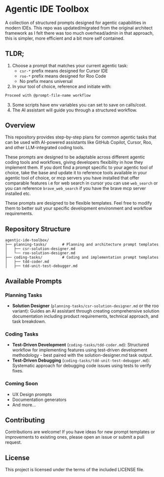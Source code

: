 # Agentic IDE Toolbox

A collection of structured prompts designed for agentic capabilities in modern IDEs.  This repo was updated/migrated from the original architect framework as I felt there was too much overhead/admin in that approach, this is simpler, more efficient and a bit more self contained.

## TLDR;

1. Choose a prompt that matches your current agentic task:
   - `csr-*` prefix means designed for Cursor IDE
   - `roo-*` prefix means designed for Roo Code
   - No prefix means universal
2. In your tool of choice, reference and initiate with:

```markdown
Proceed with @prompt-file-name workflow
```

3. Some scripts have env variables you can set to save on calls/cost.
4. The AI assistant will guide you through a structured workflow.

## Overview

This repository provides step-by-step plans for common agentic tasks that can be used with AI-powered assistants like GitHub Copilot, Cursor, Roo, and other LLM-integrated coding tools.

These prompts are designed to be adaptable across different agentic coding tools and workflows, giving developers flexibility in how they implement them. If you dont find a prompt specific to your agentic tool of choice, take the base and update it to reference tools available in your agentic tool of choice, or mcp servers you have installed that offer comparable features i.e for web search in cursor you can use `web_search` or you can reference `brave_web_search` if you have the brave mcp server installed etc.

These prompts are designed to be flexible templates. Feel free to modify them to better suit your specific development environment and workflow requirements.

## Repository Structure

```
agentic-ide-toolbox/
├── planning-tasks/       # Planning and architecture prompt templates
│   ├── csr-solution-designer.md
│   └── roo-solution-designer.md
├── coding-tasks/         # Coding and implementation prompt templates
│   ├── tdd-coder.md
│   ├── tdd-unit-test-debugger.md
```

## Available Prompts

### Planning Tasks

- **Solution Designer** (`planning-tasks/csr-solution-designer.md` or the roo variant): Guides an AI assistant through creating comprehensive solution documentation including product requirements, technical approach, and task breakdown.

### Coding Tasks

- **Test-Driven Development** (`coding-tasks/tdd-coder.md`): Structured workflow for implementing features using test-driven development methodology - best paired with the solution-designer.md task output.
- **Test-Driven Debugging** (`coding-tasks/tdd-unit-test-debugger.md`): Systematic approach for debugging code issues using tests to verify fixes.

### Coming Soon

- UX Design prompts
- Documentation generators
- And more...

## Contributing

Contributions are welcome! If you have ideas for new prompt templates or improvements to existing ones, please open an issue or submit a pull request.

## License

This project is licensed under the terms of the included LICENSE file.
